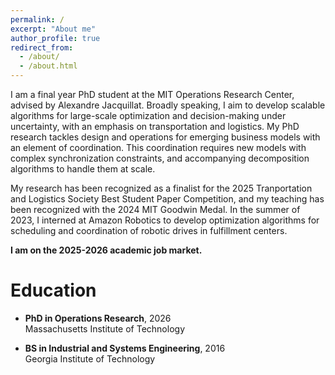 ```yaml
---
permalink: /
excerpt: "About me"
author_profile: true
redirect_from: 
  - /about/
  - /about.html
---
```


I am a final year PhD student at the MIT Operations Research Center, advised by Alexandre Jacquillat. Broadly speaking, I aim to develop scalable algorithms for large-scale optimization and decision-making under uncertainty, with an emphasis on transportation and logistics. My PhD research tackles design and operations for emerging business models with an element of coordination. This coordination requires new models with complex synchronization constraints, and accompanying decomposition algorithms to handle them at scale. 

My research has been recognized as a finalist for the 2025 Tranportation and Logistics Society Best Student Paper Competition, and my teaching has been recognized with the 2024 MIT Goodwin Medal. In the summer of 2023, I interned at Amazon Robotics to develop optimization algorithms for scheduling and coordination of robotic drives in fulfillment centers.

**I am on the 2025-2026 academic job market.**

Education
======

- **PhD in Operations Research**, 2026  \
Massachusetts Institute of Technology

- **BS in Industrial and Systems Engineering**, 2016  \
Georgia Institute of Technology

